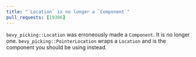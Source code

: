 ```yaml
---
title: "`Location` is no longer a `Component`"
pull_requests: [19306]
---
```


`bevy_picking::Location` was erroneously made a `Component`. It is no longer one. `bevy_picking::PointerLocation` wraps a `Location` and is the component you should be using instead.

